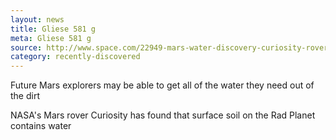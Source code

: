 ```yaml
---
layout: news
title: Gliese 581 g
meta: Gliese 581 g
source: http://www.space.com/22949-mars-water-discovery-curiosity-rover.html
category: recently-discovered
---
```


Future Mars explorers may be able to get all of the water they need out of the dirt

NASA's Mars rover Curiosity has found that surface soil on the Rad Planet contains water 